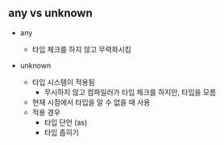 ## any vs unknown
- any
   - 타입 체크를 하지 않고 무력화시킴
     
- unknown
  - 타입 시스템이 적용됨
    - 무시하지 않고 컴파일러가 타입 체크를 하지만, 타입을 모름
  - 현재 시점에서 타입을 알 수 없을 때 사용
  - 적용 경우
    - 타입 단언 (as)
    - 타입 좁히기

